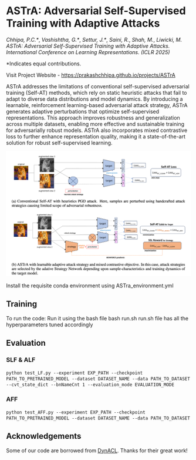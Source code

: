 # ASTrA: Adversarial Self-Supervised Training with Adaptive Attacks

_Chhipa, P.C.*_, _Vashishtha, G.*_, _Settur, J.*_, _Saini, R._, _Shah, M._, _Liwicki, M._ _ASTrA: Adversarial Self-Supervised Training with Adaptive Attacks. International Conference on Learning Representations. (ICLR 2025)_

\*Indicates equal contributions.
  

Visit Project Website - https://prakashchhipa.github.io/projects/ASTrA

ASTrA addresses the limitations of conventional self-supervised adversarial training (Self-AT) methods, which rely on static heuristic attacks that fail to adapt to diverse data distributions and model dynamics. By introducing a learnable, reinforcement learning-based adversarial attack strategy, ASTrA generates adaptive perturbations that optimize self-supervised representations. This approach improves robustness and generalization across multiple datasets, enabling more effective and sustainable training for adversarially robust models. ASTrA also incorporates mixed contrastive loss to further enhance representation quality, making it a state-of-the-art solution for robust self-supervised learning.

![Main Framework](images/MainFigure.png)


Install the requisite conda environment using ASTra_environment.yml
## Training 
To run the code:
Run it using the bash file
bash run.sh 
run.sh file has all the hyperparameters tuned accordingly

## Evaluation

### SLF & ALF

    python test_LF.py --experiment EXP_PATH --checkpoint PATH_TO_PRETRAINED_MODEL --dataset DATASET_NAME --data PATH_TO_DATASET --cvt_state_dict --bnNameCnt 1 --evaluation_mode EVALUATION_MODE

### AFF

    python test_AFF.py --experiment EXP_PATH --checkpoint PATH_TO_PRETRAINED_MODEL --dataset DATASET_NAME --data PATH_TO_DATASET


## Acknowledgements

Some of our code are borrowed from [DynACL](https://github.com/PKU-ML/DYNACL/). Thanks for their great work!

